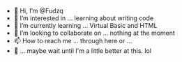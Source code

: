 - 👋 Hi, I’m @Fudzq
- 👀 I’m interested in ... learning about writing code
- 🌱 I’m currently learning ... Virtual Basic and HTML
- 💞️ I’m looking to collaborate on ... nothing at the moment
- 📫 How to reach me ... through here or ...
- 🤔 ... maybe wait until I'm a little better at this. lol

<!---
Fudzq/Fudzq is a ✨ special ✨ repository because its `README.md` (this file) appears on your GitHub profile.
You can click the Preview link to take a look at your changes.
--->
